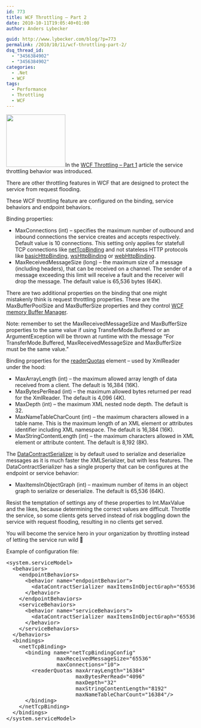 ```yaml
---
id: 773
title: WCF Throttling – Part 2
date: 2010-10-11T19:05:40+01:00
author: Anders Lybecker

guid: http://www.lybecker.com/blog/?p=773
permalink: /2010/10/11/wcf-throttling-part-2/
dsq_thread_id:
  - "3456384902"
  - "3456384902"
categories:
  - .Net
  - WCF
tags:
  - Performance
  - Throttling
  - WCF
---
```

[<img loading="lazy" class="alignright size-full wp-image-780" title="Funnel" src="http://www.lybecker.com/blog/wp-content/uploads/Funnel.jpg" alt="" width="158" height="140" />](http://www.lybecker.com/blog/wp-content/uploads/Funnel.jpg)In the [WCF Throttling – Part 1](/blog/2010/10/06/wcf-throttling-part-1/ "WCF Throttling - Part 1") article the service throttling behavior was introduced.

There are other throttling features in WCF that are designed to protect the service from request flooding.

These WCF throttling feature are configured on the binding, service behaviors and endpoint behaviors.

Binding properties:

  * MaxConnections (int) &#8211; specifies the maximum number of outbound and inbound connections the service creates and accepts respectively. Default value is 10 connections. This setting only applies for statefull TCP connections like [netTcpBinding](http://msdn.microsoft.com/en-us/library/system.servicemodel.configuration.nettcpbindingelement.aspx "netTcpBinding configuration on MSDN") and not stateless HTTP protocols like [basicHttpBinding](http://msdn.microsoft.com/en-us/library/system.servicemodel.configuration.basichttpbindingelement.aspx "basicHttpBinding configuration on MSDN"), [wsHttpBinding](http://msdn.microsoft.com/en-us/library/system.servicemodel.configuration.wshttpbindingelement.aspx "wsHttpBinding configuration on MSDN") or [webHttpBinding](http://msdn.microsoft.com/en-us/library/bb412176.aspx "webHttpBinding configuration on MSDN").
  * MaxReceivedMessageSize (long) &#8211; the maximum size of a message (including headers), that can be received on a channel. The sender of a message exceeding this limit will receive a fault and the receiver will drop the message. The default value is 65,536 bytes (64K).

There are two additional properties on the binding that one might mistakenly think is request throttling properties. These are the MaxBufferPoolSize and MaxBufferSize properties and they control [WCF memory Buffer Manager](http://obsessivelycurious.blogspot.com/2008/04/wcf-memory-buffer-management.html "Detailed explanation of the WCF memory Buffer Manager").

Note: remember to set the MaxReceivedMessageSize and MaxBufferSize properties to the same value if using TransferMode.Buffered or an ArgumentException will be thrown at runtime with the message “For TransferMode.Buffered, MaxReceivedMessageSize and MaxBufferSize must be the same value.”

Binding properties for the [readerQuotas](http://msdn.microsoft.com/en-us/library/ms731325.aspx "readerQuotas element on MSDN") element – used by XmlReader under the hood:

  * MaxArrayLength (int) &#8211; the maximum allowed array length of data received from a client. The default is 16,384 (16K).
  * MaxBytesPerRead (int) &#8211; the maximum allowed bytes returned per read for the XmlReader. The default is 4,096 (4K).
  * MaxDepth (int) &#8211; the maximum XML nested node depth. The default is 32.
  * MaxNameTableCharCount (int) &#8211; the maximum characters allowed in a table name. This is the maximum length of an XML element or attributes identifier including XML namespace. The default is 16,384 (16K).
  * MaxStringContentLength (int) &#8211; the maximum characters allowed in XML element or attribute content. The default is 8,192 (8K).

The [DataContractSerializer](http://msdn.microsoft.com/en-us/library/ms405768.aspx "DataContractSerializer on MSDN") is by default used to serialize and deserialize messages as it is much faster the XMLSerializer, but with less features. The DataContractSerializer has a single property that can be configures at the endpoint or service behavior:

  * MaxItemsInObjectGraph (int) &#8211; maximum number of items in an object graph to serialize or deserialize. The default is 65,536 (64K).

Resist the temptation of settings any of these properties to Int.MaxValue and the likes, because determining the correct values are difficult. Throttle the service, so some clients gets served instead of risk boggling down the service with request flooding, resulting in no clients get served.

<div>
  <div>
    You will become the service hero in your organization by throttling instead of letting the service run wild 🙂
  </div>
  
  <p>
    Example of configuration file:
  </p>
  
  <pre class="brush: xml; title: ; notranslate" title="">
&lt;system.serviceModel&gt;
  &lt;behaviors&gt;
    &lt;endpointBehaviors&gt;
      &lt;behavior name="endpointBehavior"&gt;
        &lt;dataContractSerializer maxItemsInObjectGraph="65536"/&gt;
      &lt;/behavior&gt;
    &lt;/endpointBehaviors&gt;
    &lt;serviceBehaviors&gt;
      &lt;behavior name="serviceBehaviors"&gt;
        &lt;dataContractSerializer maxItemsInObjectGraph="65536"/&gt;
      &lt;/behavior&gt;
    &lt;/serviceBehaviors&gt;
  &lt;/behaviors&gt;
  &lt;bindings&gt;
    &lt;netTcpBinding&gt;
      &lt;binding name="netTcpBindingConfig"
                maxReceivedMessageSize="65536"
                maxConnections="10"&gt;
        &lt;readerQuotas maxArrayLength="16384"
                      maxBytesPerRead="4096"
                      maxDepth="32"
                      maxStringContentLength="8192"
                      maxNameTableCharCount="16384"/&gt;
      &lt;/binding&gt;
    &lt;/netTcpBinding&gt;
  &lt;/bindings&gt;
&lt;/system.serviceModel&gt;
</pre>
</div>